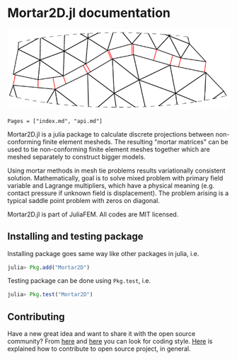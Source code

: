 # Mortar2D.jl documentation

![Typical 2d segmentation](figs/contact_segmentation.png)
```@contents
Pages = ["index.md", "api.md"]
```

Mortar2D.jl is a julia package to calculate discrete projections between
non-conforming finite element mesheds. The resulting "mortar matrices" can
be used to tie non-conforming finite element meshes together which are meshed
separately to construct bigger models.

Using mortar methods in mesh tie problems results variationally consistent
solution. Mathematically, goal is to solve mixed problem with primary field
variable and Lagrange multipliers, which have a physical meaning (e.g. contact
pressure if unknown field is displacement). The problem arising is a typical
saddle point problem with zeros on diagonal.

Mortar2D.jl is part of JuliaFEM. All codes are MIT licensed.


## Installing and testing package

Installing package goes same way like other packages in julia, i.e.
```julia
julia> Pkg.add("Mortar2D")
```

Testing package can be done using `Pkg.test`, i.e.
```julia
julia> Pkg.test("Mortar2D")
```

## Contributing

Have a new great idea and want to share it with the open source community?
From [here](https://github.com/JuliaLang/julia/blob/master/CONTRIBUTING.md)
and [here](https://juliadocs.github.io/Documenter.jl/stable/man/contributing/)
you can look for coding style. [Here](https://docs.julialang.org/en/stable/manual/packages/#Making-changes-to-an-existing-package-1) is explained how to contribute to
open source project, in general.

